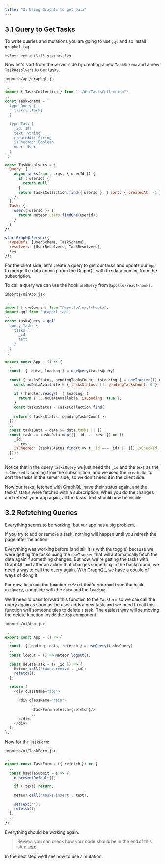 ```yaml
---
title: "3: Using GraphQL to get Data"
---
```


## 3.1 Query to Get Tasks

To write queries and mutations you are going to use `gql` and so install `graphql-tag`.

```shell
meteor npm install graphql-tag
```

Now let's start from the server side by creating a new `TaskScrema` and a new `TaskResolvers` to our tasks.

`imports/api/graphql.js`

```js
..
import { TasksCollection } from "../db/TasksCollection";
..
const TaskSchema = `
  type Query {
    tasks: [Task]
  } 
  
  type Task {
    _id: ID!
    text: String
    createdAt: String
    isChecked: Boolean
    user: User
  }
`;

const TaskResolvers = {
  Query: {
    async tasks(root, args, { userId }) {
      if (!userId) {
        return null;
      }
      return TasksCollection.find({ userId }, { sort: { createdAt: -1 } });
    },
  },
  Task: {
    user({ userId }) {
      return Meteor.users.findOne(userId);
    }
  }
};

startGraphQLServer({
  typeDefs: [UserSchema, TaskSchema],
  resolvers: [UserResolvers, TaskResolvers],
  log
});
```

For the client side, let's create a query to get our tasks and update our `App` to merge the data coming from the GraphQL with the data coming from the subscription.

To call a query we can use the hook `useQuery` from `@apollo/react-hooks`.


`imports/ui/App.jsx`

```js
..
import { useQuery } from "@apollo/react-hooks";
import gql from 'graphql-tag';
..
const tasksQuery = gql`
  query Tasks {
    tasks {
      _id
      text
    }
  }
`;

export const App = () => {
  ..
  const  {  data, loading } = useQuery(tasksQuery)

  const { tasksStatus, pendingTasksCount, isLoading } = useTracker(() => {
    const noDataAvailable = { tasksStatus: [], pendingTasksCount: 0 };
    ..
    if (!handler.ready() || loading) {
      return { ...noDataAvailable, isLoading: true };
    }
    const tasksStatus = TasksCollection.find(
    ..
    return { tasksStatus, pendingTasksCount };
  });
  ..
  const tasksData = data && data.tasks || [];
  const tasks = tasksData.map(({ _id, ...rest }) => ({
    _id,
    ...rest,
    isChecked: (tasksStatus.find(t => t._id === _id) || {}).isChecked,
  }));
  ..
```

Notice that in the query `tasksQuery` we just need the `_id` and the `text` as the `isChecked` is coming from the subscription, and we used the `createdAt` to sort the tasks in the server side, so we don't need it in the client side.

Now our tasks, fetched with GraphQL, have their status again, and the tasks' status were fetched with a subscription. When you do the changes and refresh your app again, all the tasks' text should now be visible. 

## 3.2 Refetching Queries

Everything seems to be working, but our app has a big problem.

If you try to add or remove a task, nothing will happen until you refresh the page after the action.

Everything was working before (and still it is with the toggle) because we were getting the tasks using the `useTracker` that will automatically fetch the data again if something changes. But now, we're getting the tasks with GraphQL and after an action that changes something in the background, we need a way to call the query again. With GraphQL, we have a couple of ways of doing it.

For now, let's use the function `refetch` that's returned from the hook `useQuery`, alongside with the `data` and the `loading`.

We'll need to pass forward this function to the `TaskForm` so we can call the query again as soon as the user adds a new task, and we need to call this function well someone tries to delete a task. The easiest way will be moving the delete function inside the `App` component.

`imports/ui/App.jsx`

```js
..
export const App = () => {
  ..
  const  { loading, data, refetch } = useQuery(tasksQuery)
  ..
  const logout = () => Meteor.logout();

  const deleteTask = ({ _id }) => {
    Meteor.call('tasks.remove', _id);
    refetch();
  };

  return (
    <div className="app">
      ..
      <div className="main">
            ..
            <TaskForm refetch={refetch}/>
            ..
      </div>
    </div>
  );
};

```

Now for the `TaskForm`:

`imports/ui/TaskForm.jsx`

```js
..
export const TaskForm = ({ refetch }) => {
  ..
  const handleSubmit = e => {
    e.preventDefault();

    if (!text) return;

    Meteor.call('tasks.insert', text);

    setText('');
    refetch();
  };
  ..
};
```

Everything should be working again.

> Review: you can check how your code should be in the end of this step [here](https://github.com/meteor/react-tutorial/tree/master/src/simple-todos-graphql/step03)

In the next step we'll see how to use a mutation.

